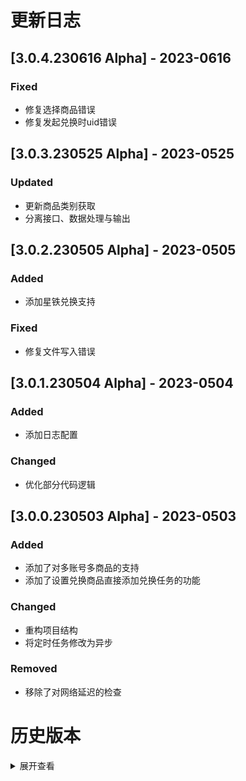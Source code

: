 # 更新日志

## [3.0.4.230616 Alpha] - 2023-0616

### Fixed
- 修复选择商品错误
- 修复发起兑换时uid错误

## [3.0.3.230525 Alpha] - 2023-0525

### Updated
- 更新商品类别获取
- 分离接口、数据处理与输出

## [3.0.2.230505 Alpha] - 2023-0505

### Added
- 添加星铁兑换支持

### Fixed
- 修复文件写入错误

## [3.0.1.230504 Alpha] - 2023-0504

### Added
- 添加日志配置

### Changed
- 优化部分代码逻辑

## [3.0.0.230503 Alpha] - 2023-0503

### Added
- 添加了对多账号多商品的支持
- 添加了设置兑换商品直接添加兑换任务的功能

### Changed
- 重构项目结构
- 将定时任务修改为异步

### Removed
- 移除了对网络延迟的检查

# 历史版本

<details>
    <summary>展开查看</summary>

## [2.0.5.230313 Alpha] - 2023-0313

### Changed
- 将请求库由requests改为HTTPX
- 兑换商品修改为异步

### Fixed
- 修复创建目录报错

## [2.0.4.221117 Alpha] - 2022-11-17

### Fixed
- 修复配置文件错误
- 修复时间读取错误

## [2.0.3.221116 Alpha] - 2022-11-16

### Added
- 添加了对其他配置项的支持
- 添加欢迎语

### Changed
- 部分文件目录重构

## [2.0.2.221112 Alpha] - 2022-11-12

### Fixed
- 修复部分情况下配置文件读取错误

## [2.0.1.221111 Alpha] - 2022-11-11

### Added
- 添加当前米游币数量判断

### Fixed
- 修复部分输入判断逻辑错误

## [2.0.0.221110 Alpha] - 2022-11-10

### Changed
- 项目目录重构
- 优化部分功能逻辑

## [1.1.2.221101 Alpha] - 2022-11-01

### Changed
- 更新检测到新版本时的输出格式

## [1.1.1.221031 Alpha] - 2022-10-31

### Fixed
- 修复检查更新时的错误

## [1.1.0.221031 Alpha] - 2022-10-31

### Added
- 新增主程序

### Changed
- 优化使用体验

### Fixed
- 优化部分功能逻辑

## [1.0.0.220907 Alpha] - 2022-09-07

### Added
- 初版发布

</details>